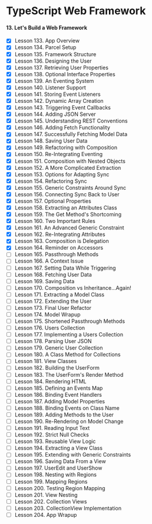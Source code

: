 # TypeScript Web Framework

#### 13. Let's Build a Web Framework

- [x] Lesson 133. App Overview
- [x] Lesson 134. Parcel Setup
- [x] Lesson 135. Framework Structure
- [x] Lesson 136. Designing the User
- [x] Lesson 137. Retrieving User Properties
- [x] Lesson 138. Optional Interface Properties
- [x] Lesson 139. An Eventing System
- [x] Lesson 140. Listener Support
- [x] Lesson 141. Storing Event Listeners
- [x] Lesson 142. Dynamic Array Creation
- [x] Lesson 143. Triggering Event Callbacks
- [x] Lesson 144. Adding JSON Server
- [x] Lesson 145. Understanding REST Conventions
- [x] Lesson 146. Adding Fetch Functionality
- [x] Lesson 147. Successfully Fetching Model Data
- [x] Lesson 148. Saving User Data
- [x] Lesson 149. Refactoring with Composition
- [x] Lesson 150. Re-Integrating Eventing
- [x] Lesson 151. Composition with Nested Objects
- [x] Lesson 152. A More Complicated Extraction
- [x] Lesson 153. Options for Adapting Sync
- [x] Lesson 154. Refactoring Sync
- [x] Lesson 155. Generic Constraints Around Sync
- [x] Lesson 156. Connecting Sync Back to User
- [x] Lesson 157. Optional Properties
- [x] Lesson 158. Extracting an Attributes Class
- [x] Lesson 159. The Get Method's Shortcoming
- [x] Lesson 160. Two Important Rules
- [x] Lesson 161. An Advanced Generic Constraint
- [x] Lesson 162. Re-Integrating Attributes
- [x] Lesson 163. Composition is Delegation
- [x] Lesson 164. Reminder on Accessors
- [ ] Lesson 165. Passthrough Methods
- [ ] Lesson 166. A Context Issue
- [ ] Lesson 167. Setting Data While Triggering
- [ ] Lesson 168. Fetching User Data
- [ ] Lesson 169. Saving Data
- [ ] Lesson 170. Composition vs Inheritance...Again!
- [ ] Lesson 171. Extracting a Model Class
- [ ] Lesson 172. Extending the User
- [ ] Lesson 173. Final User Refactor
- [ ] Lesson 174. Model Wrapup
- [ ] Lesson 175. Shortened Passthrough Methods
- [ ] Lesson 176. Users Collection
- [ ] Lesson 177. Implementing a Users Collection
- [ ] Lesson 178. Parsing User JSON
- [ ] Lesson 179. Generic User Collection
- [ ] Lesson 180. A Class Method for Collections
- [ ] Lesson 181. View Classes
- [ ] Lesson 182. Building the UserForm
- [ ] Lesson 183. The UserForm's Render Method
- [ ] Lesson 184. Rendering HTML
- [ ] Lesson 185. Defining an Events Map
- [ ] Lesson 186. Binding Event Handlers
- [ ] Lesson 187. Adding Model Properties
- [ ] Lesson 188. Binding Events on Class Name
- [ ] Lesson 189. Adding Methods to the User
- [ ] Lesson 190. Re-Rendering on Model Change
- [ ] Lesson 191. Reading Input Text
- [ ] Lesson 192. Strict Null Checks
- [ ] Lesson 193. Reusable View Logic
- [ ] Lesson 194. Extracting a View Class
- [ ] Lesson 195. Extending with Generic Constraints
- [ ] Lesson 196. Saving Data From a View
- [ ] Lesson 197. UserEdit and UserShow
- [ ] Lesson 198. Nesting with Regions
- [ ] Lesson 199. Mapping Regions
- [ ] Lesson 200. Testing Region Mapping
- [ ] Lesson 201. View Nesting
- [ ] Lesson 202. Collection Views
- [ ] Lesson 203. CollectionView Implementation
- [ ] Lesson 204. App Wrapup
